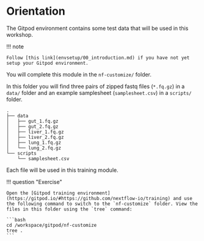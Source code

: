 # Orientation

The Gitpod environment contains some test data that will be used in this workshop.

!!! note

    Follow [this link](envsetup/00_introduction.md) if you have not yet setup your Gitpod environment.

You will complete this module in the `nf-customize/` folder.

In this folder you will find three pairs of zipped fastq files (`*.fq.gz`) in a `data/` folder and an example samplesheet (`samplesheet.csv`) in a `scripts/` folder.

```console
.
├── data
│   ├── gut_1.fq.gz
│   ├── gut_2.fq.gz
│   ├── liver_1.fq.gz
│   ├── liver_2.fq.gz
│   ├── lung_1.fq.gz
│   └── lung_2.fq.gz
└── scripts
    └── samplesheet.csv
```

Each file will be used in this training module.

!!! question "Exercise"

    Open the [Gitpod training environment](https://gitpod.io/#https://github.com/nextflow-io/training) and use the following command to switch to the `nf-customize` folder. View the files in this folder using the `tree` command:

    ```bash
    cd /workspace/gitpod/nf-customize
    tree .
    ```
